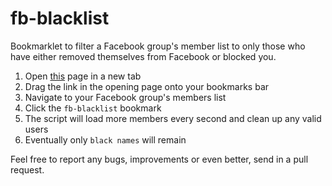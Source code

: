 # fb-blacklist

Bookmarklet to filter a Facebook group's member list to only those who have either removed themselves from Facebook or blocked you.

1. Open [this](https://codepic.github.io/fb-blacklist/) page in a new tab
2. Drag the link in the opening page onto your bookmarks bar
3. Navigate to your Facebook group's members list
4. Click the `fb-blacklist` bookmark
5. The script will load more members every second and clean up any valid users
6. Eventually only `black names` will remain

Feel free to report any bugs, improvements or even better, send in a pull request.
